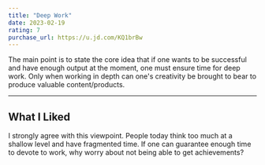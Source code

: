 ```yaml
---
title: "Deep Work"
date: 2023-02-19
rating: 7
purchase_url: https://u.jd.com/KQ1brBw
---
```


The main point is to state the core idea that if one wants to be successful and have enough output at the moment, one must ensure time for deep work. Only when working in depth can one's creativity be brought to bear to produce valuable content/products.


<!--more-->



---

## What I Liked

I strongly agree with this viewpoint. People today think too much at a shallow level and have fragmented time. If one can guarantee enough time to devote to work, why worry about not being able to get achievements?
